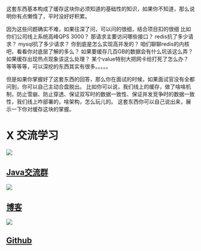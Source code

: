 这套东西基本构成了缓存这块你必须知道的基础性的知识，如果你不知道，那么说明你有点懒惰了，平时没好好积累。

因为这些问题确实不难，如果往深了问，可以问的很细，结合项目扣的很细
比如你们公司线上系统高峰QPS 3000？
那请求主要访问哪些接口？
redis抗了多少请求？
mysql抗了多少请求？
你到底是怎么实现高并发的？
咱们聊聊redis的内核吧，看看你对底层了解的多么？
如果要缓存几百GB的数据会有什么坑该这么弄？
如果缓存出现热点现象该这么处理？
某个value特别大把网卡给打死了怎么办？
等等等等，可以深挖的东西其实有很多。。。。。

但是如果你掌握好了这套东西的回答，那么你在面试的时候，如果面试官没有全都问到，你可以自己主动合盘脱出。
比如你可以说，我们线上的缓存，做了啥啥机制，防止雪崩、防止穿透、保证双写时的数据一致性、保证并发竞争时的数据一致性，我们线上咋部署的，啥架构，怎么玩儿的。
这套东西你可以自己说出来，展示一下你对缓存这块的掌握。

# X 交流学习
![](https://img-blog.csdnimg.cn/20190504005601174.jpg)

## [Java交流群](https://jq.qq.com/?_wv=1027&k=5UB4P1T)
![](https://img-blog.csdnimg.cn/20190502142519844.jpg?x-oss-process=image/watermark,type_ZmFuZ3poZW5naGVpdGk,shadow_10,text_aHR0cHM6Ly9ibG9nLmNzZG4ubmV0L3FxXzMzNTg5NTEw,size_16,color_FFFFFF,t_70)

## [博客](http://www.shishusheng.com)

![](https://img-blog.csdnimg.cn/20190502142541289.jpg?x-oss-process=image/watermark,type_ZmFuZ3poZW5naGVpdGk,shadow_10,text_aHR0cHM6Ly9ibG9nLmNzZG4ubmV0L3FxXzMzNTg5NTEw,size_16,color_FFFFFF,t_70)

## [Github](https://github.com/Wasabi1234)
